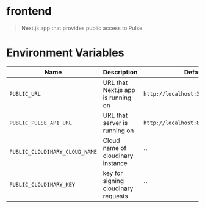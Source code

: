 # frontend

> Next.js app that provides public access to Pulse



# Environment Variables

| Name                          | Description                          | Default                                                           |
| ----------------------------- | ------------------------------------ | ----------------------------------------------------------------- |
| `PUBLIC_URL`                  | URL that Next.js app is running on   | `http://localhost:3000`                                           |
| `PUBLIC_PULSE_API_URL`        | URL that server is running on        | `http://localhost:8000/api/graphql`                               |
| `PUBLIC_CLOUDINARY_CLOUD_NAME`| Cloud name of cloudinary instance    | ``                                                                |
| `PUBLIC_CLOUDINARY_KEY`       | key for signing cloudinary requests  | ``                                                                |
